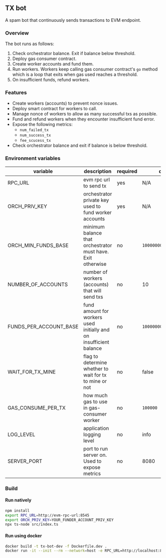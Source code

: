 ## TX bot

A spam bot that continuously sends transactions to EVM endpoint.

### Overview

The bot runs as follows:

1.  Check orchestrator balance. Exit if balance below threshold.
2.  Deploy gas consumer contract.
3.  Create worker accounts and fund them.
4.  Run workers. Workers keep calling gas consumer contract's `go` method which is a loop that exits when gas used reaches a threshold.
5.  On insufficient funds, refund workers.

### Features

- Create workers (accounts) to prevent nonce issues.
- Deploy smart contract for workers to call.
- Manage nonce of workers to allow as many successful txs as possible.
- Fund and refund workers when they encounter insufficient fund error.
- Expose the following metrics:
  - `num_failed_tx`
  - `num_success_tx`
  - `fee_scucess_tx`
- Check orchestrator balance and exit if balance is below threshold.

### Environment variables

| variable               | description                                                        | required | default                |
| ---------------------- | ------------------------------------------------------------------ | -------- | ---------------------- |
| RPC_URL                | evm rpc url to send tx                                             | yes      | N/A                    |
| ORCH_PRIV_KEY          | orchestrator private key used to fund worker accounts              | yes      | N/A                    |
| ORCH_MIN_FUNDS_BASE    | minimum balance that orchestrator must have. Exit otherwise        | no       | `10000000000000000000` |
| NUMBER_OF_ACCOUNTS     | number of workers (accounts) that will send txs                    | no       | 10                     |
| FUNDS_PER_ACCOUNT_BASE | fund amount for workers used initially and on insufficient balance | no       | `1000000000000000000`  |
| WAIT_FOR_TX_MINE       | flag to determine whether to wait for tx to mine or not            | no       | false                  |
| GAS_CONSUME_PER_TX     | how much gas to use in gas-consumer worker                         | no       | `100000`               |
| LOG_LEVEL              | application logging level                                          | no       | info                   |
| SERVER_PORT            | port to run server on. Used to expose metrics                      | no       | 8080                   |

### Build

#### Run natively

```bash
npm install
export RPC_URL=http://evm-rpc-url:8545
export ORCH_PRIV_KEY=YOUR_FUNDER_ACCOUNT_PRIV_KEY
npx ts-node src/index.ts
```

#### Run using docker

```bash
docker build -t tx-bot-dev -f Dockerfile.dev .
docker run -it --init --rm --network=host -e RPC_URL=http://localhost:8545 -e ORCH_PRIV_KEY=YOUR_FUNDER_ACCOUNT_PRIV_KEY tx-bot-dev
```
